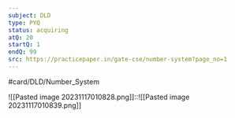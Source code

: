 ```yaml
---
subject: DLD
type: PYQ
status: acquiring
atQ: 20
startQ: 1
endQ: 99
src: https://practicepaper.in/gate-cse/number-system?page_no=1
---
```

#card/DLD/Number_System

![[Pasted image 20231117010828.png]]::![[Pasted image 20231117010839.png]]